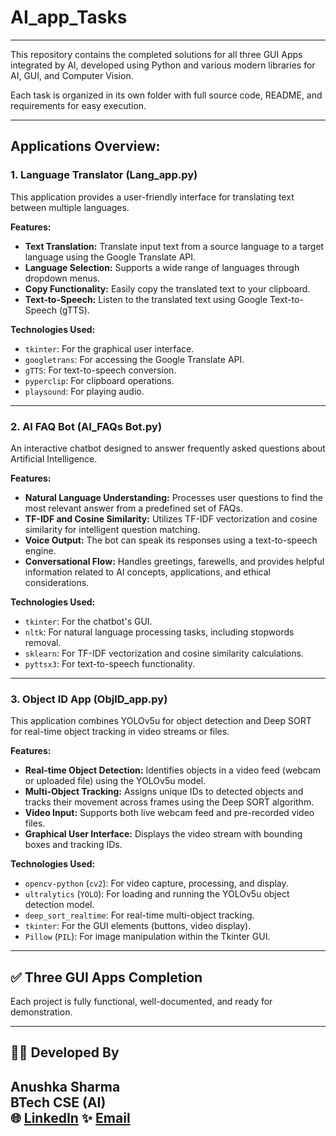 # AI_app_Tasks
---

This repository contains the completed solutions for all three GUI Apps integrated by AI, developed using Python and various modern libraries for AI, GUI, and Computer Vision.

Each task is organized in its own folder with full source code, README, and requirements for easy execution.

---
## Applications Overview:

### 1. Language Translator (Lang_app.py)

This application provides a user-friendly interface for translating text between multiple languages.

**Features:**
* **Text Translation:** Translate input text from a source language to a target language using the Google Translate API.
* **Language Selection:** Supports a wide range of languages through dropdown menus.
* **Copy Functionality:** Easily copy the translated text to your clipboard.
* **Text-to-Speech:** Listen to the translated text using Google Text-to-Speech (gTTS).

**Technologies Used:**
* `tkinter`: For the graphical user interface.
* `googletrans`: For accessing the Google Translate API.
* `gTTS`: For text-to-speech conversion.
* `pyperclip`: For clipboard operations.
* `playsound`: For playing audio.
---
### 2. AI FAQ Bot (AI_FAQs Bot.py)

An interactive chatbot designed to answer frequently asked questions about Artificial Intelligence.

**Features:**
* **Natural Language Understanding:** Processes user questions to find the most relevant answer from a predefined set of FAQs.
* **TF-IDF and Cosine Similarity:** Utilizes TF-IDF vectorization and cosine similarity for intelligent question matching.
* **Voice Output:** The bot can speak its responses using a text-to-speech engine.
* **Conversational Flow:** Handles greetings, farewells, and provides helpful information related to AI concepts, applications, and ethical considerations.

**Technologies Used:**
* `tkinter`: For the chatbot's GUI.
* `nltk`: For natural language processing tasks, including stopwords removal.
* `sklearn`: For TF-IDF vectorization and cosine similarity calculations.
* `pyttsx3`: For text-to-speech functionality.
---
### 3. Object ID App (ObjID_app.py)

This application combines YOLOv5u for object detection and Deep SORT for real-time object tracking in video streams or files.

**Features:**
* **Real-time Object Detection:** Identifies objects in a video feed (webcam or uploaded file) using the YOLOv5u model.
* **Multi-Object Tracking:** Assigns unique IDs to detected objects and tracks their movement across frames using the Deep SORT algorithm.
* **Video Input:** Supports both live webcam feed and pre-recorded video files.
* **Graphical User Interface:** Displays the video stream with bounding boxes and tracking IDs.

**Technologies Used:**
* `opencv-python` (`cv2`): For video capture, processing, and display.
* `ultralytics` (`YOLO`): For loading and running the YOLOv5u object detection model.
* `deep_sort_realtime`: For real-time multi-object tracking.
* `tkinter`: For the GUI elements (buttons, video display).
* `Pillow` (`PIL`): For image manipulation within the Tkinter GUI.
---
## ✅ Three GUI Apps Completion


Each project is fully functional, well-documented, and ready for demonstration.

---
## 👩‍💻 Developed By

**Anushka Sharma**  
BTech CSE (AI)  
🌐 [LinkedIn](www.linkedin.com/in/anushka-sharma-19772005r) 
✨ [Email](anushkasharma09812@gmail.com)
---
